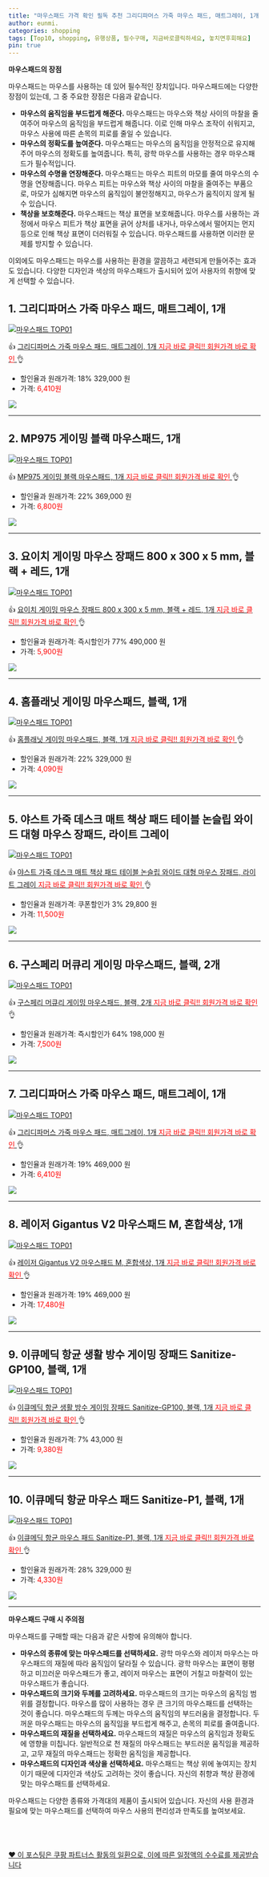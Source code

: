 ```yaml
---
title: "마우스패드 가격 확인 필독 추천 그리디파머스 가죽 마우스 패드, 매트그레이, 1개 비교 장점 구매가이드"
author: eunmi.
categories: shopping
tags: [Top10, shopping, 유행상품, 필수구매, 지금바로클릭하세요, 놓치면후회해요]
pin: true
---
```

**마우스패드의 장점**

마우스패드는 마우스를 사용하는 데 있어 필수적인 장치입니다. 마우스패드에는 다양한 장점이 있는데, 그 중 주요한 장점은 다음과 같습니다.

* **마우스의 움직임을 부드럽게 해준다.** 마우스패드는 마우스와 책상 사이의 마찰을 줄여주어 마우스의 움직임을 부드럽게 해줍니다. 이로 인해 마우스 조작이 쉬워지고, 마우스 사용에 따른 손목의 피로를 줄일 수 있습니다.
* **마우스의 정확도를 높여준다.** 마우스패드는 마우스의 움직임을 안정적으로 유지해주어 마우스의 정확도를 높여줍니다. 특히, 광학 마우스를 사용하는 경우 마우스패드가 필수적입니다.
* **마우스의 수명을 연장해준다.** 마우스패드는 마우스 피트의 마모를 줄여 마우스의 수명을 연장해줍니다. 마우스 피트는 마우스와 책상 사이의 마찰을 줄여주는 부품으로, 마모가 심해지면 마우스의 움직임이 불안정해지고, 마우스가 움직이지 않게 될 수 있습니다.
* **책상을 보호해준다.** 마우스패드는 책상 표면을 보호해줍니다. 마우스를 사용하는 과정에서 마우스 피트가 책상 표면을 긁어 상처를 내거나, 마우스에서 떨어지는 먼지 등으로 인해 책상 표면이 더러워질 수 있습니다. 마우스패드를 사용하면 이러한 문제를 방지할 수 있습니다.

이외에도 마우스패드는 마우스를 사용하는 환경을 깔끔하고 세련되게 만들어주는 효과도 있습니다. 다양한 디자인과 색상의 마우스패드가 출시되어 있어 사용자의 취향에 맞게 선택할 수 있습니다.

   

## 1. 그리디파머스 가죽 마우스 패드, 매트그레이, 1개

[![마우스패드 TOP01](https://thumbnail10.coupangcdn.com/thumbnails/remote/230x230ex/image/retail/images/4445195993785304-57cae333-1414-4f09-9a87-106a13635026.jpg)](https://link.coupang.com/re/AFFSDP?lptag=AF3617701&subid=GithubCoopas&pageKey=1758732885&traceid=V0-153&itemId=3042631466&vendorItemId=71030679122)


👍 [그리디파머스 가죽 마우스 패드, 매트그레이, 1개 <font color=red> 지금 바로 클릭!! 회원가격 바로 확인 </font> ](https://link.coupang.com/re/AFFSDP?lptag=AF3617701&subid=GithubCoopas&pageKey=1758732885&traceid=V0-153&itemId=3042631466&vendorItemId=71030679122) 👌 


- 할인율과 원래가격: 18%  329,000   원
- 가격: <span style='color:red'>6,410원</span>

[![](/discount_price.png)](https://link.coupang.com/re/AFFSDP?lptag=AF3617701&subid=GithubCoopas&pageKey=1758732885&traceid=V0-153&itemId=3042631466&vendorItemId=71030679122)

---


   

## 2. MP975 게이밍 블랙 마우스패드, 1개

[![마우스패드 TOP01](https://thumbnail10.coupangcdn.com/thumbnails/remote/230x230ex/image/retail/images/2263420520625520-8172205e-ab6f-403b-b833-e2740c709ef6.png)](https://link.coupang.com/re/AFFSDP?lptag=AF3617701&subid=GithubCoopas&pageKey=1716108&traceid=V0-153&itemId=7486534&vendorItemId=3010098167)


👍 [MP975 게이밍 블랙 마우스패드, 1개 <font color=red> 지금 바로 클릭!! 회원가격 바로 확인 </font> ](https://link.coupang.com/re/AFFSDP?lptag=AF3617701&subid=GithubCoopas&pageKey=1716108&traceid=V0-153&itemId=7486534&vendorItemId=3010098167) 👌 


- 할인율과 원래가격: 22%  369,000   원
- 가격: <span style='color:red'>6,800원</span>

[![](/discount_price.png)](https://link.coupang.com/re/AFFSDP?lptag=AF3617701&subid=GithubCoopas&pageKey=1716108&traceid=V0-153&itemId=7486534&vendorItemId=3010098167)

---


   

## 3. 요이치 게이밍 마우스 장패드 800 x 300 x 5 mm, 블랙 + 레드, 1개

[![마우스패드 TOP01](https://thumbnail7.coupangcdn.com/thumbnails/remote/230x230ex/image/retail/images/4723861540309683-5690d535-b706-4d18-9177-8bb7fc86a0c8.jpg)](https://link.coupang.com/re/AFFSDP?lptag=AF3617701&subid=GithubCoopas&pageKey=5912978260&traceid=V0-153&itemId=10456923413&vendorItemId=77738725110)


👍 [요이치 게이밍 마우스 장패드 800 x 300 x 5 mm, 블랙 + 레드, 1개 <font color=red> 지금 바로 클릭!! 회원가격 바로 확인 </font> ](https://link.coupang.com/re/AFFSDP?lptag=AF3617701&subid=GithubCoopas&pageKey=5912978260&traceid=V0-153&itemId=10456923413&vendorItemId=77738725110) 👌 


- 할인율과 원래가격: 즉시할인가 77%  490,000   원
- 가격: <span style='color:red'>5,900원</span>

[![](/discount_price.png)](https://link.coupang.com/re/AFFSDP?lptag=AF3617701&subid=GithubCoopas&pageKey=5912978260&traceid=V0-153&itemId=10456923413&vendorItemId=77738725110)

---


   

## 4. 홈플래닛 게이밍 마우스패드, 블랙, 1개

[![마우스패드 TOP01](https://thumbnail9.coupangcdn.com/thumbnails/remote/230x230ex/image/retail/images/6658971299277480-65f903fd-734e-4740-85e2-68c1da9bae54.jpg)](https://link.coupang.com/re/AFFSDP?lptag=AF3617701&subid=GithubCoopas&pageKey=5417804896&traceid=V0-153&itemId=8172130031&vendorItemId=75460276024)


👍 [홈플래닛 게이밍 마우스패드, 블랙, 1개 <font color=red> 지금 바로 클릭!! 회원가격 바로 확인 </font> ](https://link.coupang.com/re/AFFSDP?lptag=AF3617701&subid=GithubCoopas&pageKey=5417804896&traceid=V0-153&itemId=8172130031&vendorItemId=75460276024) 👌 


- 할인율과 원래가격: 22%  329,000   원
- 가격: <span style='color:red'>4,090원</span>

[![](/discount_price.png)](https://link.coupang.com/re/AFFSDP?lptag=AF3617701&subid=GithubCoopas&pageKey=5417804896&traceid=V0-153&itemId=8172130031&vendorItemId=75460276024)

---


   

## 5. 야스트 가죽 데스크 매트 책상 패드 테이블 논슬립 와이드 대형 마우스 장패드, 라이트 그레이

[![마우스패드 TOP01](https://thumbnail7.coupangcdn.com/thumbnails/remote/230x230ex/image/vendor_inventory/75d4/01b98eace657d44802830d3e51e020b6cea33cfe5a06a661001590376732.jpg)](https://link.coupang.com/re/AFFSDP?lptag=AF3617701&subid=GithubCoopas&pageKey=5597399414&traceid=V0-153&itemId=9003820842&vendorItemId=76290281667)


👍 [야스트 가죽 데스크 매트 책상 패드 테이블 논슬립 와이드 대형 마우스 장패드, 라이트 그레이 <font color=red> 지금 바로 클릭!! 회원가격 바로 확인 </font> ](https://link.coupang.com/re/AFFSDP?lptag=AF3617701&subid=GithubCoopas&pageKey=5597399414&traceid=V0-153&itemId=9003820842&vendorItemId=76290281667) 👌 


- 할인율과 원래가격: 쿠폰할인가 3%  29,800   원
- 가격: <span style='color:red'>11,500원</span>

[![](/discount_price.png)](https://link.coupang.com/re/AFFSDP?lptag=AF3617701&subid=GithubCoopas&pageKey=5597399414&traceid=V0-153&itemId=9003820842&vendorItemId=76290281667)

---


   

## 6. 구스페리 머큐리 게이밍 마우스패드, 블랙, 2개

[![마우스패드 TOP01](https://thumbnail8.coupangcdn.com/thumbnails/remote/230x230ex/image/retail/images/103908553962466-50caafd0-fd7b-4b8d-b3fe-21ed0bcb5d39.jpg)](https://link.coupang.com/re/AFFSDP?lptag=AF3617701&subid=GithubCoopas&pageKey=1465163762&traceid=V0-153&itemId=2519790637&vendorItemId=70512690488)


👍 [구스페리 머큐리 게이밍 마우스패드, 블랙, 2개 <font color=red> 지금 바로 클릭!! 회원가격 바로 확인 </font> ](https://link.coupang.com/re/AFFSDP?lptag=AF3617701&subid=GithubCoopas&pageKey=1465163762&traceid=V0-153&itemId=2519790637&vendorItemId=70512690488) 👌 


- 할인율과 원래가격: 즉시할인가 64%  198,000   원
- 가격: <span style='color:red'>7,500원</span>

[![](/discount_price.png)](https://link.coupang.com/re/AFFSDP?lptag=AF3617701&subid=GithubCoopas&pageKey=1465163762&traceid=V0-153&itemId=2519790637&vendorItemId=70512690488)

---


   

## 7. 그리디파머스 가죽 마우스 패드, 매트그레이, 1개

[![마우스패드 TOP01](https://thumbnail10.coupangcdn.com/thumbnails/remote/230x230ex/image/retail/images/4445195993785304-57cae333-1414-4f09-9a87-106a13635026.jpg)](https://link.coupang.com/re/AFFSDP?lptag=AF3617701&subid=GithubCoopas&pageKey=1758732885&traceid=V0-153&itemId=3042631466&vendorItemId=71030679122)


👍 [그리디파머스 가죽 마우스 패드, 매트그레이, 1개 <font color=red> 지금 바로 클릭!! 회원가격 바로 확인 </font> ](https://link.coupang.com/re/AFFSDP?lptag=AF3617701&subid=GithubCoopas&pageKey=1758732885&traceid=V0-153&itemId=3042631466&vendorItemId=71030679122) 👌 


- 할인율과 원래가격: 19%  469,000   원
- 가격: <span style='color:red'>6,410원</span>

[![](/discount_price.png)](https://link.coupang.com/re/AFFSDP?lptag=AF3617701&subid=GithubCoopas&pageKey=1758732885&traceid=V0-153&itemId=3042631466&vendorItemId=71030679122)

---


   

## 8. 레이저 Gigantus V2 마우스패드 M, 혼합색상, 1개

[![마우스패드 TOP01](https://thumbnail9.coupangcdn.com/thumbnails/remote/230x230ex/image/retail/images/3838096633748100-6cbe3c0b-60b7-4fe6-8676-1ac6944962df.jpg)](https://link.coupang.com/re/AFFSDP?lptag=AF3617701&subid=GithubCoopas&pageKey=1708142298&traceid=V0-153&itemId=2907021068&vendorItemId=70895781453)


👍 [레이저 Gigantus V2 마우스패드 M, 혼합색상, 1개 <font color=red> 지금 바로 클릭!! 회원가격 바로 확인 </font> ](https://link.coupang.com/re/AFFSDP?lptag=AF3617701&subid=GithubCoopas&pageKey=1708142298&traceid=V0-153&itemId=2907021068&vendorItemId=70895781453) 👌 


- 할인율과 원래가격: 19%  469,000   원
- 가격: <span style='color:red'>17,480원</span>

[![](/discount_price.png)](https://link.coupang.com/re/AFFSDP?lptag=AF3617701&subid=GithubCoopas&pageKey=1708142298&traceid=V0-153&itemId=2907021068&vendorItemId=70895781453)

---


   

## 9. 이큐메딕 항균 생활 방수 게이밍 장패드 Sanitize-GP100, 블랙, 1개

[![마우스패드 TOP01](https://thumbnail10.coupangcdn.com/thumbnails/remote/230x230ex/image/retail/images/4069037004510997-20dee1ac-ef70-4040-91da-066e1477911f.jpg)](https://link.coupang.com/re/AFFSDP?lptag=AF3617701&subid=GithubCoopas&pageKey=6183329296&traceid=V0-153&itemId=12156067456&vendorItemId=79427545714)


👍 [이큐메딕 항균 생활 방수 게이밍 장패드 Sanitize-GP100, 블랙, 1개 <font color=red> 지금 바로 클릭!! 회원가격 바로 확인 </font> ](https://link.coupang.com/re/AFFSDP?lptag=AF3617701&subid=GithubCoopas&pageKey=6183329296&traceid=V0-153&itemId=12156067456&vendorItemId=79427545714) 👌 


- 할인율과 원래가격: 7%  43,000   원
- 가격: <span style='color:red'>9,380원</span>

[![](/discount_price.png)](https://link.coupang.com/re/AFFSDP?lptag=AF3617701&subid=GithubCoopas&pageKey=6183329296&traceid=V0-153&itemId=12156067456&vendorItemId=79427545714)

---


   

## 10. 이큐메딕 항균 마우스 패드 Sanitize-P1, 블랙, 1개

[![마우스패드 TOP01](https://thumbnail6.coupangcdn.com/thumbnails/remote/230x230ex/image/retail/images/10900116089044946-d1565916-564c-4556-9130-33bb2c2a398e.png)](https://link.coupang.com/re/AFFSDP?lptag=AF3617701&subid=GithubCoopas&pageKey=6194850982&traceid=V0-153&itemId=12255011037&vendorItemId=79525604709)


👍 [이큐메딕 항균 마우스 패드 Sanitize-P1, 블랙, 1개 <font color=red> 지금 바로 클릭!! 회원가격 바로 확인 </font> ](https://link.coupang.com/re/AFFSDP?lptag=AF3617701&subid=GithubCoopas&pageKey=6194850982&traceid=V0-153&itemId=12255011037&vendorItemId=79525604709) 👌 


- 할인율과 원래가격: 28%  329,000   원
- 가격: <span style='color:red'>4,330원</span>

[![](/discount_price.png)](https://link.coupang.com/re/AFFSDP?lptag=AF3617701&subid=GithubCoopas&pageKey=6194850982&traceid=V0-153&itemId=12255011037&vendorItemId=79525604709)

---
**마우스패드 구매 시 주의점**

마우스패드를 구매할 때는 다음과 같은 사항에 유의해야 합니다.

* **마우스의 종류에 맞는 마우스패드를 선택하세요.** 광학 마우스와 레이저 마우스는 마우스패드의 재질에 따라 움직임이 달라질 수 있습니다. 광학 마우스는 표면이 평평하고 미끄러운 마우스패드가 좋고, 레이저 마우스는 표면이 거칠고 마찰력이 있는 마우스패드가 좋습니다.
* **마우스패드의 크기와 두께를 고려하세요.** 마우스패드의 크기는 마우스의 움직임 범위를 결정합니다. 마우스를 많이 사용하는 경우 큰 크기의 마우스패드를 선택하는 것이 좋습니다. 마우스패드의 두께는 마우스의 움직임의 부드러움을 결정합니다. 두꺼운 마우스패드는 마우스의 움직임을 부드럽게 해주고, 손목의 피로를 줄여줍니다.
* **마우스패드의 재질을 선택하세요.** 마우스패드의 재질은 마우스의 움직임과 정확도에 영향을 미칩니다. 일반적으로 천 재질의 마우스패드는 부드러운 움직임을 제공하고, 고무 재질의 마우스패드는 정확한 움직임을 제공합니다.
* **마우스패드의 디자인과 색상을 선택하세요.** 마우스패드는 책상 위에 놓여지는 장치이기 때문에 디자인과 색상도 고려하는 것이 좋습니다. 자신의 취향과 책상 환경에 맞는 마우스패드를 선택하세요.

마우스패드는 다양한 종류와 가격대의 제품이 출시되어 있습니다. 자신의 사용 환경과 필요에 맞는 마우스패드를 선택하여 마우스 사용의 편리성과 만족도를 높여보세요.<br><br><br><br><br> [ ❤  이 포스팅은 쿠팡 파트너스 활동의 일환으로, 이에 따른 일정액의 수수료를 제공받습니다](https://link.coupang.com/a/bcEFyh)